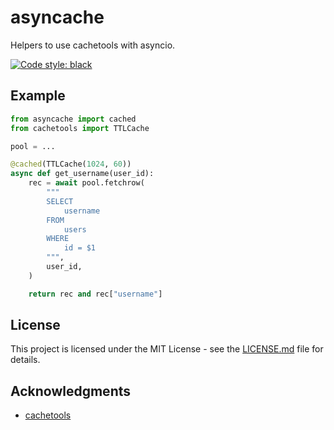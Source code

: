 # asyncache

Helpers to use cachetools with asyncio.

[![Code style: black](https://img.shields.io/badge/code%20style-black-000000.svg)](https://github.com/ambv/black)

## Example

```python
from asyncache import cached
from cachetools import TTLCache

pool = ...

@cached(TTLCache(1024, 60))
async def get_username(user_id):
    rec = await pool.fetchrow(
        """
        SELECT
            username
        FROM
            users
        WHERE
            id = $1
        """,
        user_id,
    )

    return rec and rec["username"]
```

## License

This project is licensed under the MIT License - see the [LICENSE.md](LICENSE.md) file for details.


## Acknowledgments

* [cachetools](https://github.com/tkem/cachetools)
